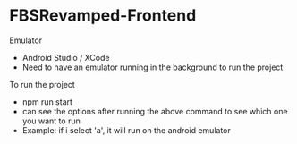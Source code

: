 # FBSRevamped-Frontend

Emulator
 - Android Studio / XCode 
 - Need to have an emulator running in the background to run the project 

To run the project
 - npm run start
 - can see the options after running the above command to see which one you want to run
 - Example: if i select 'a', it will run on the android emulator
